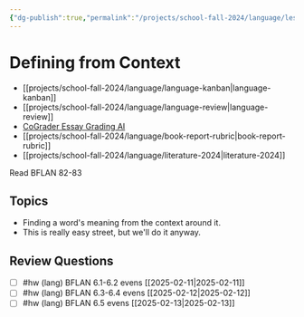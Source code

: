 ```yaml
---
{"dg-publish":true,"permalink":"/projects/school-fall-2024/language/lessons/ch-6-defining-from-context/"}
---
```



#  Defining from Context

- [[projects/school-fall-2024/language/language-kanban\|language-kanban]]
- [[projects/school-fall-2024/language/language-review\|language-review]]
- [CoGrader Essay Grading AI](https://v2.cograder.com/app)
- [[projects/school-fall-2024/language/book-report-rubric\|book-report-rubric]]
- [[projects/school-fall-2024/language/literature-2024\|literature-2024]]


Read BFLAN 82-83

## Topics


- Finding a word's meaning from the context around it.
- This is really easy street, but we'll do it anyway.

## Review Questions 

- [ ] #hw (lang) BFLAN 6.1-6.2 evens [[2025-02-11\|2025-02-11]]
- [ ] #hw (lang) BFLAN 6.3-6.4 evens [[2025-02-12\|2025-02-12]]
- [ ] #hw (lang) BFLAN 6.5 evens [[2025-02-13\|2025-02-13]]